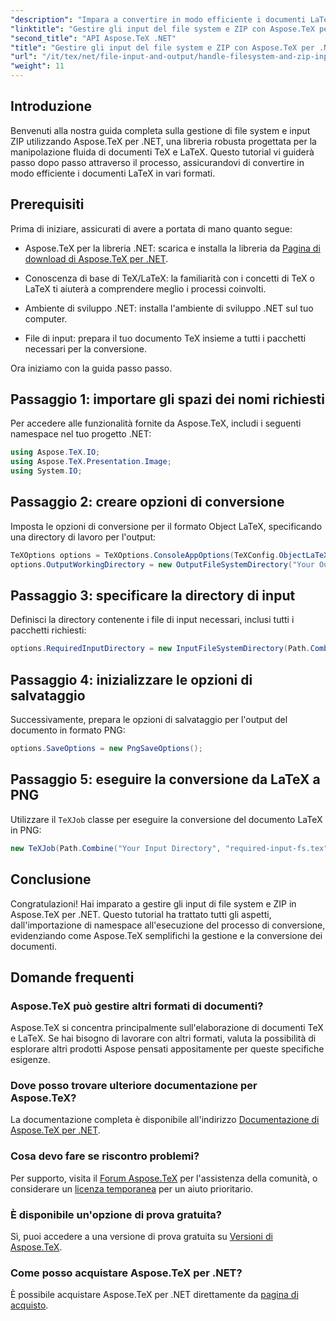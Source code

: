 ```yaml
---
"description": "Impara a convertire in modo efficiente i documenti LaTeX in vari formati attraverso semplici passaggi, tra cui l'impostazione delle opzioni di conversione, la specifica delle directory di input e l'esecuzione delle conversioni."
"linktitle": "Gestire gli input del file system e ZIP con Aspose.TeX per .NET"
"second_title": "API Aspose.TeX .NET"
"title": "Gestire gli input del file system e ZIP con Aspose.TeX per .NET"
"url": "/it/tex/net/file-input-and-output/handle-filesystem-and-zip-inputs/"
"weight": 11
---
```


## Introduzione

Benvenuti alla nostra guida completa sulla gestione di file system e input ZIP utilizzando Aspose.TeX per .NET, una libreria robusta progettata per la manipolazione fluida di documenti TeX e LaTeX. Questo tutorial vi guiderà passo dopo passo attraverso il processo, assicurandovi di convertire in modo efficiente i documenti LaTeX in vari formati.

## Prerequisiti

Prima di iniziare, assicurati di avere a portata di mano quanto segue:

- Aspose.TeX per la libreria .NET: scarica e installa la libreria da [Pagina di download di Aspose.TeX per .NET](https://releases.aspose.com/tex/net/).
  
- Conoscenza di base di TeX/LaTeX: la familiarità con i concetti di TeX o LaTeX ti aiuterà a comprendere meglio i processi coinvolti.

- Ambiente di sviluppo .NET: installa l'ambiente di sviluppo .NET sul tuo computer.

- File di input: prepara il tuo documento TeX insieme a tutti i pacchetti necessari per la conversione.

Ora iniziamo con la guida passo passo.

## Passaggio 1: importare gli spazi dei nomi richiesti

Per accedere alle funzionalità fornite da Aspose.TeX, includi i seguenti namespace nel tuo progetto .NET:

```csharp
using Aspose.TeX.IO;
using Aspose.TeX.Presentation.Image;
using System.IO;
```

## Passaggio 2: creare opzioni di conversione

Imposta le opzioni di conversione per il formato Object LaTeX, specificando una directory di lavoro per l'output:

```csharp
TeXOptions options = TeXOptions.ConsoleAppOptions(TeXConfig.ObjectLaTeX);
options.OutputWorkingDirectory = new OutputFileSystemDirectory("Your Output Directory");
```

## Passaggio 3: specificare la directory di input

Definisci la directory contenente i file di input necessari, inclusi tutti i pacchetti richiesti:

```csharp
options.RequiredInputDirectory = new InputFileSystemDirectory(Path.Combine("Your Input Directory", "packages"));
```

## Passaggio 4: inizializzare le opzioni di salvataggio

Successivamente, prepara le opzioni di salvataggio per l'output del documento in formato PNG:

```csharp
options.SaveOptions = new PngSaveOptions();
```

## Passaggio 5: eseguire la conversione da LaTeX a PNG

Utilizzare il `TeXJob` classe per eseguire la conversione del documento LaTeX in PNG:

```csharp
new TeXJob(Path.Combine("Your Input Directory", "required-input-fs.tex"), new ImageDevice(), options).Run();
```

## Conclusione

Congratulazioni! Hai imparato a gestire gli input di file system e ZIP in Aspose.TeX per .NET. Questo tutorial ha trattato tutti gli aspetti, dall'importazione di namespace all'esecuzione del processo di conversione, evidenziando come Aspose.TeX semplifichi la gestione e la conversione dei documenti.

## Domande frequenti

### Aspose.TeX può gestire altri formati di documenti?

Aspose.TeX si concentra principalmente sull'elaborazione di documenti TeX e LaTeX. Se hai bisogno di lavorare con altri formati, valuta la possibilità di esplorare altri prodotti Aspose pensati appositamente per queste specifiche esigenze.

### Dove posso trovare ulteriore documentazione per Aspose.TeX?

La documentazione completa è disponibile all'indirizzo [Documentazione di Aspose.TeX per .NET](https://reference.aspose.com/tex/net/).

### Cosa devo fare se riscontro problemi?

Per supporto, visita il [Forum Aspose.TeX](https://forum.aspose.com/c/tex/47) per l'assistenza della comunità, o considerare un [licenza temporanea](https://purchase.conholdate.com/temporary-license/) per un aiuto prioritario.

### È disponibile un'opzione di prova gratuita?

Sì, puoi accedere a una versione di prova gratuita su [Versioni di Aspose.TeX](https://releases.aspose.com/).

### Come posso acquistare Aspose.TeX per .NET?

È possibile acquistare Aspose.TeX per .NET direttamente da [pagina di acquisto](https://purchase.conholdate.com/buy).